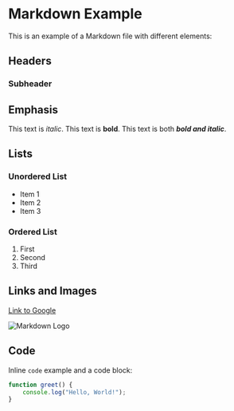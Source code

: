# Markdown Example

This is an example of a Markdown file with different elements:

## Headers

### Subheader

## Emphasis

This text is *italic*.
This text is **bold**.
This text is both ***bold and italic***.

## Lists

### Unordered List

- Item 1
- Item 2
- Item 3

### Ordered List

1. First
2. Second
3. Third

## Links and Images

[Link to Google](https://www.google.com)

![Markdown Logo](https://upload.wikimedia.org/wikipedia/commons/4/48/Markdown-mark.svg)

## Code

Inline `code` example and a code block:

```javascript
function greet() {
    console.log("Hello, World!");
}